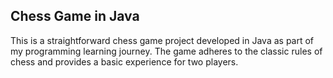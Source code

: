 ## Chess Game in Java
This is a straightforward chess game project developed in Java as part of my programming learning journey. The game adheres to the classic rules of chess and provides a basic experience for two players.
